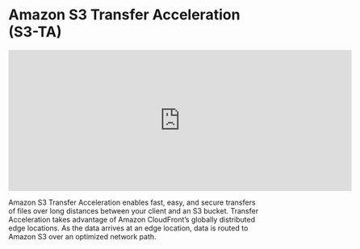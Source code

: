 # Amazon S3 Transfer Acceleration (S3-TA)

<iframe
    title="Introduction to Amazon S3 Transfer Acceleration"
    id="ytplayer" 
    type="text/html" 
    width="680"
    height="280"
    frameborder="0" 
    allow="accelerometer; encrypted-media; gyroscope; picture-in-picture"
    src="https://www.youtube.com/embed/J2CVnmUWSi4?autoplay=1&autoplay=1"
    allowfullscreen>
</iframe>

Amazon S3 Transfer Acceleration enables fast, easy, and secure transfers of files over long distances between your client and an S3 bucket. Transfer Acceleration takes advantage of Amazon CloudFront’s globally distributed edge locations. As the data arrives at an edge location, data is routed to Amazon S3 over an optimized network path.